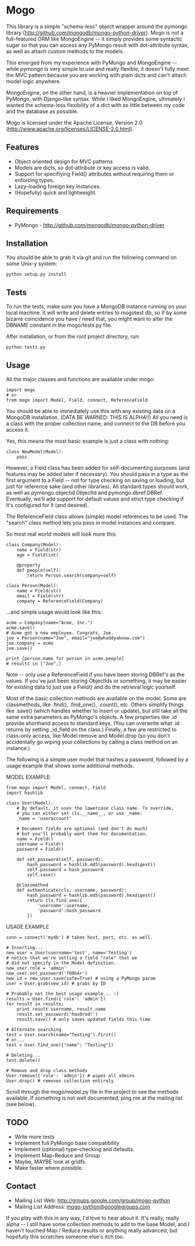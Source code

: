 Mogo 
====
This library is a simple "schema-less" object wrapper around the 
pymongo library (http://github.com/mongodb/mongo-python-driver). Mogo 
is not a full-featured ORM like MongoEngine -- it simply provides some
syntactic sugar so that you can access any PyMongo result with
dot-attribute syntax, as well as attach custom methods to the models.

This emerged from my experience with PyMongo and MongoEngine -- 
while pymongo is very simple to use and really flexible, it doesn't
fully meet the MVC pattern because you are working with plain dicts 
and can't attach model logic anywhere.

MongoEngine, on the other hand, is a heavier implementation on
top of PyMongo, with Django-like syntax. While I liked MongoEngine,
ultimately I wanted the schema-less flexibility of a dict with as 
little between my code and the database as possible.

Mogo is licensed under the Apache License, Version 2.0
(http://www.apache.org/licenses/LICENSE-2.0.html).

Features
--------
* Object oriented design for MVC patterns
* Models are dicts, so dot-attribute or key access is valid.
* Support for specifiying Field() attributes without requiring
  them or enforcing types.
* Lazy-loading foreign key instances.
* (Hopefully) quick and lightweight.

Requirements
------------
* PyMongo - http://github.com/mongodb/mongo-python-driver

Installation
------------
You should be able to grab it via git and run the following command
on some Unix-y system:
    
    python setup.py install
    
Tests
-----
To run the tests, make sure you have a MongoDB instance running
on your local machine. It will write and delete entries to 
mogotest db, so if by some bizarre coincidence you have / need that, 
you might want to alter the DBNAME constant in the mogo/tests.py
file.

After installation, or from the root project directory, run:

    python tests.py

Usage
-----
All the major classes and functions are available under mogo:

    import mogo
    # or
    from mogo import Model, Field, connect, ReferenceField

You should be able to immediately use this with any existing data
on a MongoDB installation. (DATA BE WARNED: THIS IS ALPHA!!) All you 
need is a class with the proper collection name, and connect to
the DB before you access it.
        
Yes, this means the most basic example is just a class with nothing:
    
    class NewModel(Model):
        pass
        
However, a Field class has been added for self-documenting purposes
(and features may be added later if necessary). You should pass in a
type as the first argument to a Field -- not for type checking on saving
or loading, but just for reference sake (and other libraries). All standard
types should work, as well as pymongo.objectid.ObjectId and 
pymongo.dbref.DBRef. Eventually, we'll add support for default values
and strict type checking if it's configured for it (and desired).

The  ReferenceField class allows (simple) model references to be used. 
The "search" class method lets you pass in model instances and compare. 

So most real world models will look more this:

    class Company(Model):
        name = Field(str)
        age = Field(int)
        
        @property
        def people(self):
            return Person.search(company=self)

    class Person(Model):
        name = Field(str)
        email = Field(str)
        company = ReferenceField(Company)

...and simple usage would look like this:

    acme = Company(name="Acme, Inc.")
    acme.save()
    # Acme got a new employee. Congrats, Joe.
    joe = Person(name="Joe", email="joe@whaddyaknow.com")
    joe.company = acme
    joe.save()
    
    print [person.name for person in acme.people]
    # results in ["Joe",]
    
Note -- only use a ReferenceField if you have been storing
DBRef's as the values. If you've just been storing ObjectIds or 
something, it may be easier for existing data to just use 
a Field() and do the retrieval logic yourself.

Most of the basic collection methods are available on the model. Some
are classmethods, like .find(), .find_one(), .count(), etc. Others
simplify things like .save() (which handles whether to insert or update), 
but still take all the same extra parameters as PyMongo's objects. A few 
properties like .id provide shorthand access to standard keys. (You 
can overwrite what .id returns by setting _id_field on the class.) 
Finally, a few are restricted to class-only access, like Model.remove
and Model.drop (so you don't accidentally go wiping your collections
by calling a class method on an instance.)

The following is a simple user model that hashes a password, followed by 
a usage example that shows some additional methods.

MODEL EXAMPLE:

    from mogo import Model, connect, Field
    import hashlib

    class User(Model):
        # By default, it uses the lowercase class name. To override,
        # you can either set cls.__name__, or use _name:
        _name = 'useraccount'
        
        # Document fields are optional (and don't do much)
        # but you'll probably want them for documentation.
        name = Field()
        username = Field()
        password = Field()
    
        def set_password(self, password):
            hash_password = hashlib.md5(password).hexdigest()
            self.password = hash_password
            self.save()
        
        @classmethod
        def authenticate(cls, username, password):
            hash_password = hashlib.md5(password).hexdigest()
            return cls.find_one({
                'username':username, 
                'password':hash_password
            })
        

USAGE EXAMPLE

    conn = connect('mydb') # takes host, port, etc. as well.
    
    # Inserting...
    new_user = User(username='test', name='Testing')
    # notice that we're setting a field "role" that we
    # did not specify in the Model definition.
    new_user.role = 'admin'
    new_user.set_password('f00b4r')
    new_id = new_user.save(safe=True) # using a PyMongo param
    user = User.grab(new_id) # grabs by ID

    # Probably not the best usage example... :)
    results = User.find({'role': 'admin'})
    for result in results:
        print result.username, result.name
        result.set_password('hax0red!')
        result.save() # only saves updated fields this time
        
    # Alternate searching
    test = User.search(name="Testing").first()
    # or...
    test = User.find_one({"name": "Testing"})
    
    # Deleting...
    test.delete()
    
    # Remove and drop class methods
    User.remove({'role': 'admin'}) # wipes all admins
    User.drop() # removes collection entirely

Scroll through the mogo/model.py file in the project to see the 
methods available. If something is not well documented, ping me at the
mailing list (see below).

TODO
----
* Write more tests
* Implement full PyMongo base compatibility
* Implement (optional) type-checking and defaults.
* Implement Map-Reduce and Group
* Maybe, MAYBE look at gridfs.
* Make faster where possible.

Contact
-------
* Mailing List Web: http://groups.google.com/group/mogo-python
* Mailing List Address: mogo-python@googlegroups.com

If you play with this in any way, I'd love to hear about it. It's
really, really alpha -- I still have some collection methods to add
to the base Model, and I haven't touched Map / Reduce results or
anything really advanced, but hopefully this scratches someone else's
itch too.

